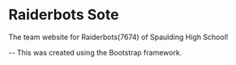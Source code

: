 # Raiderbots Sote
The team website for Raiderbots(7674) of Spaulding High School!

-- This was created using the Bootstrap framework.
